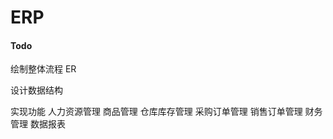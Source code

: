 # ERP

#### Todo
绘制整体流程 ER 

设计数据结构

实现功能
    人力资源管理
    商品管理
    仓库库存管理
    采购订单管理
    销售订单管理
    财务管理
    数据报表
